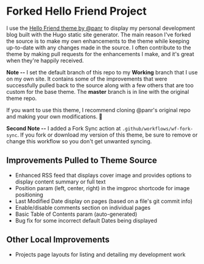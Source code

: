 # Forked Hello Friend Project

I use the [Hello Friend theme by @panr](https://github.com/panr/hugo-theme-hello-friend) to display my personal development blog built with the Hugo static site generator. The main reason I've forked the source is to make my own enhancements to the theme while keeping up-to-date with any changes made in the source. I often contribute to the theme by making pull requests for the enhancements I make, and it's great when they're happily received.

**Note --** I set the default branch of this repo to my **Working** branch that I use on my own site. It contains some of the improvements that were successfully pulled back to the source along with a few others that are too custom for the base theme. The **master** branch is in line with the original theme repo.

If you want to use this theme, I recommend cloning @panr's original repo and making your own modifications. :slightly_smiling_face:

**Second Note --** I added a Fork Sync action at `.github/workflows/wf-fork-sync`. If you fork or download my version of this theme, be sure to remove or change this workflow so you don't get unwanted syncing.

## Improvements Pulled to Theme Source

- Enhanced RSS feed that displays cover image and provides options to display content summary or full text
- Position param (left, center, right) in the imgproc shortcode for image positioning
- Last Modified Date display on pages (based on a file's git commit info)
- Enable/disable comments section on individual pages
- Basic Table of Contents param (auto-generated)
- Bug fix for some incorrect default Dates being displayed

## Other Local Improvements

- Projects page layouts for listing and detailing my development work
